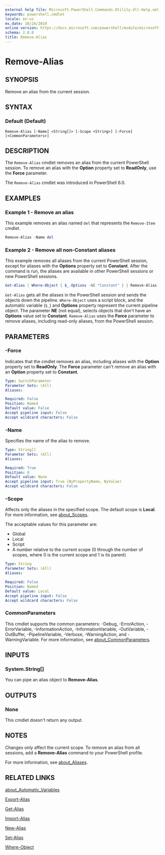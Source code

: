 ```yaml
---
external help file: Microsoft.PowerShell.Commands.Utility.dll-Help.xml
keywords: powershell,cmdlet
locale: en-us
ms.date: 10/24/2019
online version: https://docs.microsoft.com/powershell/module/microsoft.powershell.utility/remove-alias?view=powershell-6&WT.mc_id=ps-gethelp
schema: 2.0.0
title: Remove-Alias
---
```


# Remove-Alias

## SYNOPSIS
Remove an alias from the current session.

## SYNTAX

### Default (Default)

```
Remove-Alias [-Name] <String[]> [-Scope <String>] [-Force] [<CommonParameters>]
```

## DESCRIPTION

The `Remove-Alias` cmdlet removes an alias from the current PowerShell session. To remove an alias
with the **Option** property set to **ReadOnly**, use the **Force** parameter.

The `Remove-Alias` cmdlet was introduced in PowerShell 6.0.

## EXAMPLES

### Example 1 - Remove an alias

This example removes an alias named `del` that represents the `Remove-Item` cmdlet.

```powershell
Remove-Alias -Name del
```

### Example 2 - Remove all non-Constant aliases

This example removes all aliases from the current PowerShell session, except for aliases with the
**Options** property set to **Constant**. After the command is run, the aliases are available in
other PowerShell sessions or new PowerShell sessions.

```powershell
Get-Alias | Where-Object { $_.Options -NE "Constant" } | Remove-Alias -Force
```

`Get-Alias` gets all the aliases in the PowerShell session and sends the objects down the pipeline.
`Where-Object` uses a script block, and the automatic variable (`$_`) and **Options** property
represent the current pipeline object. The parameter **NE** (not equal), selects objects that don't
have an **Options** value set to **Constant**. `Remove-Alias` uses the **Force** parameter to remove
aliases, including read-only aliases, from the PowerShell session.

## PARAMETERS

### -Force

Indicates that the cmdlet removes an alias, including aliases with the **Option** property set to
**ReadOnly**. The **Force** parameter can't remove an alias with an **Option** property set to
**Constant**.

```yaml
Type: SwitchParameter
Parameter Sets: (All)
Aliases:

Required: False
Position: Named
Default value: False
Accept pipeline input: False
Accept wildcard characters: False
```

### -Name

Specifies the name of the alias to remove.

```yaml
Type: String[]
Parameter Sets: (All)
Aliases:

Required: True
Position: 0
Default value: None
Accept pipeline input: True (ByPropertyName, ByValue)
Accept wildcard characters: False
```

### -Scope

Affects only the aliases in the specified scope. The default scope is **Local**. For more
information, see [about_Scopes](../microsoft.powershell.core/about/about_scopes.md).

The acceptable values for this parameter are:

- Global
- Local
- Script
- A number relative to the current scope (0 through the number of scopes, where 0 is the current
  scope and 1 is its parent)

```yaml
Type: String
Parameter Sets: (All)
Aliases:

Required: False
Position: Named
Default value: Local
Accept pipeline input: False
Accept wildcard characters: False
```

### CommonParameters

This cmdlet supports the common parameters: -Debug, -ErrorAction, -ErrorVariable,
-InformationAction, -InformationVariable, -OutVariable, -OutBuffer, -PipelineVariable, -Verbose,
-WarningAction, and -WarningVariable. For more information, see
[about_CommonParameters](https://go.microsoft.com/fwlink/?LinkID=113216).

## INPUTS

### System.String[]

You can pipe an alias object to **Remove-Alias**.

## OUTPUTS

### None

This cmdlet doesn't return any output.

## NOTES

Changes only affect the current scope. To remove an alias from all sessions, add a **Remove-Alias**
command to your PowerShell profile.

For more information, see [about_Aliases](../microsoft.powershell.core/about/about_aliases.md).

## RELATED LINKS

[about_Automatic_Variables](../Microsoft.PowerShell.Core/About/about_Automatic_Variables.md)

[Export-Alias](Export-Alias.md)

[Get-Alias](Get-Alias.md)

[Import-Alias](Import-Alias.md)

[New-Alias](New-Alias.md)

[Set-Alias](Set-Alias.md)

[Where-Object](../Microsoft.PowerShell.Core/Where-Object.md)

